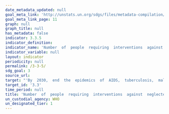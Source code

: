 ```yaml
---
date_metadata_updated: null
goal_meta_link: 'http://unstats.un.org/sdgs/files/metadata-compilation/Metadata-Goal-3.pdf'
goal_meta_link_page: 11
graph: null
graph_title: null
has_metadata: false
indicator: 3.3.5
indicator_definition: 
indicator_name: 'Number  of  people  requiring  interventions  against  neglected  tropical  diseases'
indicator_variable: null
layout: indicator
periodicity: null
permalink: /3-3-5/
sdg_goal: 3
source_url: 
target: "'By  2030,  end  the  epidemics  of  AIDS,  tuberculosis,  malaria  and  neglected  tropical  diseases  and  combat  hepatitis,  water-borne  diseases  and  other  communicable  diseases.'"
target_id: '3.3'
time_period: null
title: 'Number  of  people  requiring  interventions  against  neglected  tropical  diseases'
un_custodial_agency: WHO
un_designated_tier: 1
---
```

